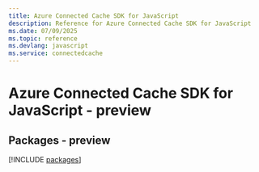 ```yaml
---
title: Azure Connected Cache SDK for JavaScript
description: Reference for Azure Connected Cache SDK for JavaScript
ms.date: 07/09/2025
ms.topic: reference
ms.devlang: javascript
ms.service: connectedcache
---
```

# Azure Connected Cache SDK for JavaScript - preview
## Packages - preview
[!INCLUDE [packages](connected-cache-index.md)]